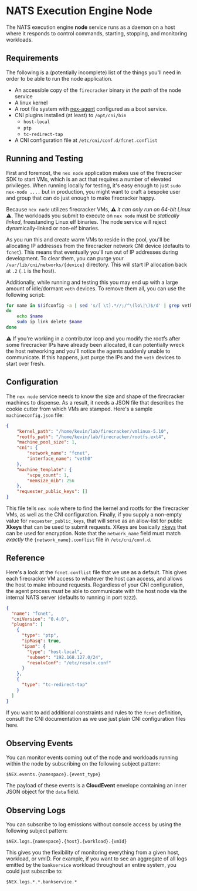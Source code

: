 # NATS Execution Engine Node
The NATS execution engine **node** service runs as a daemon on a host where it responds to control commands, starting, stopping, and monitoring workloads. 

## Requirements
The following is a (potentially incomplete) list of the things you'll need in order to be able to run the node application.

* An accessible copy of the `firecracker` binary _in the path_ of the node service
* A linux kernel
* A root file system with [nex-agent](../nex-agent/) configured as a boot service.
* CNI plugins installed (at least) to `/opt/cni/bin`
    * `host-local`
    * `ptp`
    * `tc-redirect-tap`
* A CNI configuration file at `/etc/cni/conf.d/fcnet.conflist`

## Running and Testing
First and foremost, the `nex node` application makes use of the firecracker SDK to start VMs, which is an act that requires a number of elevated privileges. When running locally for testing, it's easy enough to just `sudo nex-node ....` but in production, you might want to craft a bespoke user and group that can do just enough to make firecracker happy.

Because `nex node` utilizes firecracker VMs, ⚠️ _it can only run on 64-bit Linux_ ⚠️. The workloads you submit to execute on `nex node` must be _statically linked_, freestanding Linux elf binaries. The node service will reject dynamically-linked or non-elf binaries.

As you run this and create warm VMs to reside in the pool, you'll be allocating IP addresses from the firecracker network CNI device (defaults to `fcnet`). This means that eventually you'll run out of IP addresses during development. To clear them, you can purge your `/var/lib/cni/networks/{device}` directory. This will start IP allocation back at `.2` (`.1` is the host).

Additionally, while running and testing this you may end up with a large amount of idle/dormant `veth` devices. To remove them all, you can use the following script:

```bash
for name in $(ifconfig -a | sed 's/[ \t].*//;/^\(lo\|\)$/d' | grep veth)
do
    echo $name
    sudo ip link delete $name
done
```

⚠️ If you're working in a contributor loop and you modify the rootfs after some firecracker IPs have already been allocated, it can potentially wreck the host networking and you'll notice
the agents suddenly unable to communicate. If this happens, just purge the IPs and the `veth` devices to start over fresh.

## Configuration
The `nex node` service needs to know the size and shape of the firecracker machines to dispense. As a result, it needs a JSON file that describes the cookie cutter from which VMs are stamped. Here's a sample `machineconfig.json` file:

```json
{
    "kernel_path": "/home/kevin/lab/firecracker/vmlinux-5.10",
    "rootfs_path": "/home/kevin/lab/firecracker/rootfs.ext4",
    "machine_pool_size": 1,
    "cni": {
        "network_name": "fcnet",
        "interface_name": "veth0"
    },
    "machine_template": {
        "vcpu_count": 1,
        "memsize_mib": 256
    },
    "requester_public_keys": []
}
```

This file tells `nex node` where to find the kernel and rootfs for the firecracker VMs, as well as the CNI configuration. Finally, if you supply a non-empty value for `requester_public_keys`, that will serve as an allow-list for public **Xkeys** that can be used to submit requests. XKeys are basically [nkeys](https://docs.nats.io/running-a-nats-service/configuration/securing_nats/auth_intro/nkey_auth) that can be used for encryption. Note that the `network_name` field must match _exactly_ the `{network_name}.conflist` file in `/etc/cni/conf.d`.

## Reference
Here's a look at the `fcnet.conflist` file that we use as a default. This gives each firecracker VM access to whatever the host can access, and allows the host to make inbound requests. Regardless of your CNI configuration, the agent process _must_ be able to communicate with the host node via the internal NATS server (defaults to running in port `9222`).

```json
{
  "name": "fcnet",
  "cniVersion": "0.4.0",
  "plugins": [
    {
      "type": "ptp",
      "ipMasq": true,
      "ipam": {
        "type": "host-local",
        "subnet": "192.168.127.0/24",
        "resolvConf": "/etc/resolv.conf"
      }
    },
    {
      "type": "tc-redirect-tap"
    }
  ]
}
```
If you want to add additional constraints and rules to the `fcnet` definition, consult the CNI documentation as we use just plain CNI configuration files here.

## Observing Events
You can monitor events coming out of the node and workloads running within the node by subscribing on the following subject pattern:

```
$NEX.events.{namespace}.{event_type}
```

The payload of these events is a **CloudEvent** envelope containing an inner JSON object for the `data` field.

## Observing Logs
You can subscribe to log emissions without console access by using the following subject pattern:

```
$NEX.logs.{namespace}.{host}.{workload}.{vmId}
```

This gives you the flexibility of monitoring everything from a given host, workload, or vmID. For example, if you want to see
an aggregate of all logs emitted by the `bankservice` workload throughout an entire system, you could just subscribe to:

```
$NEX.logs.*.*.bankservice.*
```
